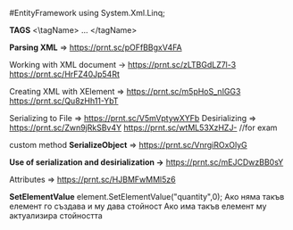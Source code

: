 #EntityFramework 
using System.Xml.Linq;

**TAGS**
<\tagName>
...
<\/tagName>

**Parsing XML** => https://prnt.sc/pOFfBBgxV4FA

Working with XML document -> https://prnt.sc/zLTBGdLZ7l-3
	https://prnt.sc/HrFZ40Jp54Rt
	
Creating XML with XElement => https://prnt.sc/m5pHoS_nIGG3
	https://prnt.sc/Qu8zHh11-YbT

Serializing to File => https://prnt.sc/V5mVptywXYFb
Desirializing => https://prnt.sc/Zwn9jRkSBv4Y
	https://prnt.sc/wtML53XzHZJ- //for exam
	
custom method **SerializeObject** => https://prnt.sc/VnrgiROxOlyG

**Use of serialization and desirialization ->** https://prnt.sc/mEJCDwzBB0sY

Attributes => https://prnt.sc/HJBMFwMMl5z6

**SetElementValue**
element.SetElementValue("quantity",0);
	Ако няма такъв елемент го създава и му дава стойност
	Ако има такъв елемент му актуализира стойността

